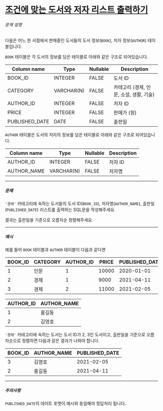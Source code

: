 # [조건에 맞는 도서와 저자 리스트 출력하기](https://school.programmers.co.kr/learn/courses/30/lessons/144854)


###### 문제 설명


다음은 어느 한 서점에서 판매중인 도서들의 도서 정보(`BOOK`), 저자 정보(`AUTHOR`) 테이블입니다.


`BOOK` 테이블은 각 도서의 정보를 담은 테이블로 아래와 같은 구조로 되어있습니다.




| Column name | Type | Nullable | Description |
| --- | --- | --- | --- |
| BOOK\_ID | INTEGER | FALSE | 도서 ID |
| CATEGORY | VARCHAR(N) | FALSE | 카테고리 (경제, 인문, 소설, 생활, 기술) |
| AUTHOR\_ID | INTEGER | FALSE | 저자 ID |
| PRICE | INTEGER | FALSE | 판매가 (원) |
| PUBLISHED\_DATE | DATE | FALSE | 출판일 |


`AUTHOR` 테이블은 도서의 저자의 정보를 담은 테이블로 아래와 같은 구조로 되어있습니다.




| Column name | Type | Nullable | Description |
| --- | --- | --- | --- |
| AUTHOR\_ID | INTEGER | FALSE | 저자 ID |
| AUTHOR\_NAME | VARCHAR(N) | FALSE | 저자명 |




---


##### 문제


`'경제'` 카테고리에 속하는 도서들의 도서 ID(`BOOK_ID`), 저자명(`AUTHOR_NAME`), 출판일(`PUBLISHED_DATE`) 리스트를 출력하는 SQL문을 작성해주세요.   

결과는 출판일을 기준으로 오름차순 정렬해주세요.




---


##### 예시


예를 들어 `BOOK` 테이블과 `AUTHOR` 테이블이 다음과 같다면




| BOOK\_ID | CATEGORY | AUTHOR\_ID | PRICE | PUBLISHED\_DATE |
| --- | --- | --- | --- | --- |
| 1 | 인문 | 1 | 10000 | 2020\-01\-01 |
| 2 | 경제 | 1 | 9000 | 2021\-04\-11 |
| 3 | 경제 | 2 | 11000 | 2021\-02\-05 |



| AUTHOR\_ID | AUTHOR\_NAME |
| --- | --- |
| 1 | 홍길동 |
| 2 | 김영호 |


`'경제'` 카테고리에 속하는 도서는 도서 ID가 2, 3인 도서이고, 출판일을 기준으로 오름차순으로 정렬하면 다음과 같은 결과가 나와야 합니다.




| BOOK\_ID | AUTHOR\_NAME | PUBLISHED\_DATE |
| --- | --- | --- |
| 3 | 김영호 | 2021\-02\-05 |
| 2 | 홍길동 | 2021\-04\-11 |




---


##### 주의사항


`PUBLISHED_DATE`의 데이트 포맷이 예시와 동일해야 정답처리 됩니다.



